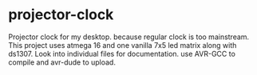 # projector-clock
Projector clock for my desktop. because regular clock is too mainstream.
This project uses atmega 16 and one vanilla 7x5 led matrix along with ds1307.
Look into individual files for documentation.
use AVR-GCC to compile and avr-dude to upload.
